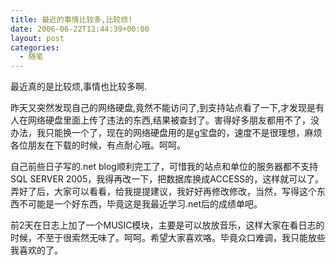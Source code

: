 ```yaml
---
title: 最近的事情比较多,比较烦!
date: 2006-06-22T12:44:39+00:00
layout: post
categories:
  - 随笔
---
```


最近真的是比较烦,事情也比较多啊.

昨天又突然发现自己的网络硬盘,竟然不能访问了,到支持站点看了一下,才发现是有人在网络硬盘里面上传了违法的东西,结果被查封了。害得好多朋友都用不了，没办法，我只能换一个了，现在的网络硬盘用的是g宝盘的，速度不是很理想，麻烦各位朋友在下载的时候，有点耐心哦。呵呵。

自己前些日子写的.net blog顺利完工了，可惜我的站点和单位的服务器都不支持SQL SERVER 2005，我得再改一下，把数据库换成ACCESS的，这样就可以了。弄好了后，大家可以看看，给我提提建议，我好好再修改修改，当然，写得这个东西不可能是一个好东西，毕竟这是我最近学习.net后的成绩单吧。

前2天在日志上加了一个MUSIC模块，主要是可以放放音乐，这样大家在看日志的时候，不至于很索然无味了。呵呵。希望大家喜欢咯。毕竟众口难调，我只能放些我喜欢的了。